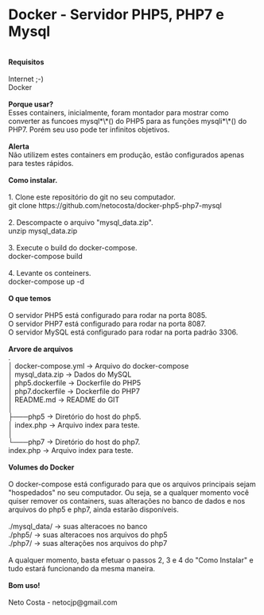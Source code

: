 # Docker - Servidor PHP5, PHP7 e Mysql

<br />
<b>Requisitos</b><br />
<br />
Internet ;-)<br />
Docker<br />
<br />
<b>Porque usar?</b><br />
Esses containers, inicialmente, foram montador para mostrar como converter as funcoes mysql*\*() do PHP5 para as funções mysqli*\*() do PHP7. Porém seu uso pode ter infinitos objetivos.<br />
<br />
<b>Alerta</b><br />
Não utilizem estes containers em produção, estão configurados apenas para testes rápidos.<br />
<br />
<b>Como instalar.</b><br />
<br />
1. Clone este repositório do git no seu computador.<br />
   git clone https://github.com/netocosta/docker-php5-php7-mysql<br />
<br />
2. Descompacte o arquivo "mysql_data.zip".<br />
   unzip mysql_data.zip<br />
<br />
3. Execute o build do docker-compose.<br />
   docker-compose build<br />
<br />
4. Levante os conteiners.<br />
   docker-compose up -d<br />
<br />
<b>O que temos</b><br />
<br />
O servidor PHP5 está configurado para rodar na porta 8085.<br />
O servidor PHP7 está configurado para rodar na porta 8087.<br />
O servidor MySQL está configurado para rodar na porta padrão 3306.<br />
<br />
<b>Arvore de arquivos</b><br />
.<br />
│ docker-compose.yml -> Arquivo do docker-compose<br />
│ mysql_data.zip -> Dados do MySQL<br />
│ php5.dockerfile -> Dockerfile do PHP5<br />
│ php7.dockerfile -> Dockerfile do PHP7<br />
│ README.md -> README do GIT<br />
│<br />
├───php5 -> Diretório do host do php5.<br />
│ index.php -> Arquivo index para teste.<br />
│<br />
└───php7 -> Diretório do host do php7.<br />
index.php -> Arquivo index para teste.<br />
<br />
<b>Volumes do Docker</b><br />
<br />
O docker-compose está configurado para que os arquivos principais sejam "hospedados" no seu computador. Ou seja, se a qualquer momento você quiser remover os containers, suas alterações no banco de dados e nos arquivos do php5 e php7, ainda estarão disponíveis.<br />
<br />
./mysql_data/ -> suas alteracoes no banco<br />
./php5/ -> suas alteracoes nos arquivos do php5<br />
./php7/ -> suas alterações nos arquivos do php7<br />
<br />
A qualquer momento, basta efetuar o passos 2, 3 e 4 do "Como Instalar" e tudo estará funcionando da mesma maneira.<br />
<br />
<b>Bom uso!</b><br />
<br />
Neto Costa - netocjp@gmail.com
